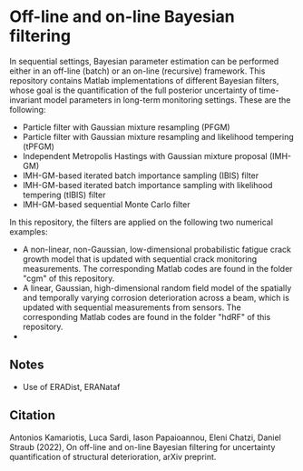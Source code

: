 # Off-line and on-line Bayesian filtering

In sequential settings, Bayesian parameter estimation can be performed either in an off-line (batch) or an on-line (recursive) framework. This repository contains Matlab implementations of different Bayesian filters, whose goal is the quantification of the full posterior uncertainty of time-invariant model parameters in long-term monitoring settings. These are the following:
- Particle filter with Gaussian mixture resampling (PFGM)
- Particle filter with Gaussian mixture resampling and likelihood tempering (tPFGM)
- Independent Metropolis Hastings with Gaussian mixture proposal (IMH-GM)
- IMH-GM-based iterated batch importance sampling (IBIS) filter
- IMH-GM-based iterated batch importance sampling with likelihood tempering (tIBIS) filter
- IMH-GM-based sequential Monte Carlo filter

In this repository, the filters are applied on the following two numerical examples:
- A non-linear, non-Gaussian, low-dimensional probabilistic fatigue crack growth model that is updated with sequential crack monitoring measurements. The corresponding Matlab codes are found in the folder "cgm" of this repository.
- A linear, Gaussian, high-dimensional random field model of the spatially and temporally varying corrosion deterioration across a beam, which is updated with sequential measurements from sensors. The corresponding Matlab codes are found in the folder "hdRF" of this repository.
- 
## Notes

- Use of ERADist, ERANataf


## Citation

Antonios Kamariotis, Luca Sardi, Iason Papaioannou, Eleni Chatzi, Daniel Straub (2022), On off-line and on-line Bayesian filtering for uncertainty quantification of structural deterioration, arXiv preprint.


